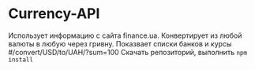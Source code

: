 # Currency-API
Использует информацию с сайта finance.ua. Конвертирует из любой валюты в любую через гривну. Показвает списки банков и курсы
#/convert/USD/to/UAH/?sum=100
Скачать репозиторий, выполнить ```npm install```
